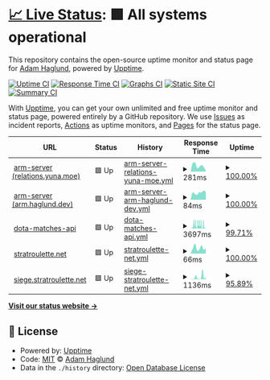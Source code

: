 # [📈 Live Status](https://status.haglund.dev): <!--live status--> **🟩 All systems operational**

This repository contains the open-source uptime monitor and status page for [Adam Haglund](https://status.haglund.dev), powered by [Upptime](https://github.com/upptime/upptime).

[![Uptime CI](https://github.com/BeeeQueue/upptime/workflows/Uptime%20CI/badge.svg)](https://github.com/BeeeQueue/upptime/actions?query=workflow%3A%22Uptime+CI%22)
[![Response Time CI](https://github.com/BeeeQueue/upptime/workflows/Response%20Time%20CI/badge.svg)](https://github.com/BeeeQueue/upptime/actions?query=workflow%3A%22Response+Time+CI%22)
[![Graphs CI](https://github.com/BeeeQueue/upptime/workflows/Graphs%20CI/badge.svg)](https://github.com/BeeeQueue/upptime/actions?query=workflow%3A%22Graphs+CI%22)
[![Static Site CI](https://github.com/BeeeQueue/upptime/workflows/Static%20Site%20CI/badge.svg)](https://github.com/BeeeQueue/upptime/actions?query=workflow%3A%22Static+Site+CI%22)
[![Summary CI](https://github.com/BeeeQueue/upptime/workflows/Summary%20CI/badge.svg)](https://github.com/BeeeQueue/upptime/actions?query=workflow%3A%22Summary+CI%22)

With [Upptime](https://upptime.js.org), you can get your own unlimited and free uptime monitor and status page, powered entirely by a GitHub repository. We use [Issues](https://github.com/BeeeQueue/upptime/issues) as incident reports, [Actions](https://github.com/BeeeQueue/upptime/actions) as uptime monitors, and [Pages](https://status.haglund.dev) for the status page.

<!--start: status pages-->
<!-- This summary is generated by Upptime (https://github.com/upptime/upptime) -->
<!-- Do not edit this manually, your changes will be overwritten -->
<!-- prettier-ignore -->
| URL | Status | History | Response Time | Uptime |
| --- | ------ | ------- | ------------- | ------ |
| <img alt="" src="https://icons.duckduckgo.com/ip3/relations.yuna.moe.ico" height="13"> [arm-server (relations.yuna.moe)](https://relations.yuna.moe/api/ids?id=1337&source=anilist) | 🟩 Up | [arm-server-relations-yuna-moe.yml](https://github.com/BeeeQueue/upptime/commits/HEAD/history/arm-server-relations-yuna-moe.yml) | <details><summary><img alt="Response time graph" src="./graphs/arm-server-relations-yuna-moe/response-time-week.png" height="20"> 281ms</summary><br><a href="https://status.haglund.dev/history/arm-server-relations-yuna-moe"><img alt="Response time 420" src="https://img.shields.io/endpoint?url=https%3A%2F%2Fraw.githubusercontent.com%2FBeeeQueue%2Fupptime%2FHEAD%2Fapi%2Farm-server-relations-yuna-moe%2Fresponse-time.json"></a><br><a href="https://status.haglund.dev/history/arm-server-relations-yuna-moe"><img alt="24-hour response time 289" src="https://img.shields.io/endpoint?url=https%3A%2F%2Fraw.githubusercontent.com%2FBeeeQueue%2Fupptime%2FHEAD%2Fapi%2Farm-server-relations-yuna-moe%2Fresponse-time-day.json"></a><br><a href="https://status.haglund.dev/history/arm-server-relations-yuna-moe"><img alt="7-day response time 281" src="https://img.shields.io/endpoint?url=https%3A%2F%2Fraw.githubusercontent.com%2FBeeeQueue%2Fupptime%2FHEAD%2Fapi%2Farm-server-relations-yuna-moe%2Fresponse-time-week.json"></a><br><a href="https://status.haglund.dev/history/arm-server-relations-yuna-moe"><img alt="30-day response time 363" src="https://img.shields.io/endpoint?url=https%3A%2F%2Fraw.githubusercontent.com%2FBeeeQueue%2Fupptime%2FHEAD%2Fapi%2Farm-server-relations-yuna-moe%2Fresponse-time-month.json"></a><br><a href="https://status.haglund.dev/history/arm-server-relations-yuna-moe"><img alt="1-year response time 427" src="https://img.shields.io/endpoint?url=https%3A%2F%2Fraw.githubusercontent.com%2FBeeeQueue%2Fupptime%2FHEAD%2Fapi%2Farm-server-relations-yuna-moe%2Fresponse-time-year.json"></a></details> | <details><summary><a href="https://status.haglund.dev/history/arm-server-relations-yuna-moe">100.00%</a></summary><a href="https://status.haglund.dev/history/arm-server-relations-yuna-moe"><img alt="All-time uptime 99.98%" src="https://img.shields.io/endpoint?url=https%3A%2F%2Fraw.githubusercontent.com%2FBeeeQueue%2Fupptime%2FHEAD%2Fapi%2Farm-server-relations-yuna-moe%2Fuptime.json"></a><br><a href="https://status.haglund.dev/history/arm-server-relations-yuna-moe"><img alt="24-hour uptime 100.00%" src="https://img.shields.io/endpoint?url=https%3A%2F%2Fraw.githubusercontent.com%2FBeeeQueue%2Fupptime%2FHEAD%2Fapi%2Farm-server-relations-yuna-moe%2Fuptime-day.json"></a><br><a href="https://status.haglund.dev/history/arm-server-relations-yuna-moe"><img alt="7-day uptime 100.00%" src="https://img.shields.io/endpoint?url=https%3A%2F%2Fraw.githubusercontent.com%2FBeeeQueue%2Fupptime%2FHEAD%2Fapi%2Farm-server-relations-yuna-moe%2Fuptime-week.json"></a><br><a href="https://status.haglund.dev/history/arm-server-relations-yuna-moe"><img alt="30-day uptime 100.00%" src="https://img.shields.io/endpoint?url=https%3A%2F%2Fraw.githubusercontent.com%2FBeeeQueue%2Fupptime%2FHEAD%2Fapi%2Farm-server-relations-yuna-moe%2Fuptime-month.json"></a><br><a href="https://status.haglund.dev/history/arm-server-relations-yuna-moe"><img alt="1-year uptime 99.97%" src="https://img.shields.io/endpoint?url=https%3A%2F%2Fraw.githubusercontent.com%2FBeeeQueue%2Fupptime%2FHEAD%2Fapi%2Farm-server-relations-yuna-moe%2Fuptime-year.json"></a></details>
| <img alt="" src="https://icons.duckduckgo.com/ip3/arm.haglund.dev.ico" height="13"> [arm-server (arm.haglund.dev)](https://arm.haglund.dev/api/ids?id=1337&source=anilist) | 🟩 Up | [arm-server-arm-haglund-dev.yml](https://github.com/BeeeQueue/upptime/commits/HEAD/history/arm-server-arm-haglund-dev.yml) | <details><summary><img alt="Response time graph" src="./graphs/arm-server-arm-haglund-dev/response-time-week.png" height="20"> 84ms</summary><br><a href="https://status.haglund.dev/history/arm-server-arm-haglund-dev"><img alt="Response time 321" src="https://img.shields.io/endpoint?url=https%3A%2F%2Fraw.githubusercontent.com%2FBeeeQueue%2Fupptime%2FHEAD%2Fapi%2Farm-server-arm-haglund-dev%2Fresponse-time.json"></a><br><a href="https://status.haglund.dev/history/arm-server-arm-haglund-dev"><img alt="24-hour response time 91" src="https://img.shields.io/endpoint?url=https%3A%2F%2Fraw.githubusercontent.com%2FBeeeQueue%2Fupptime%2FHEAD%2Fapi%2Farm-server-arm-haglund-dev%2Fresponse-time-day.json"></a><br><a href="https://status.haglund.dev/history/arm-server-arm-haglund-dev"><img alt="7-day response time 84" src="https://img.shields.io/endpoint?url=https%3A%2F%2Fraw.githubusercontent.com%2FBeeeQueue%2Fupptime%2FHEAD%2Fapi%2Farm-server-arm-haglund-dev%2Fresponse-time-week.json"></a><br><a href="https://status.haglund.dev/history/arm-server-arm-haglund-dev"><img alt="30-day response time 114" src="https://img.shields.io/endpoint?url=https%3A%2F%2Fraw.githubusercontent.com%2FBeeeQueue%2Fupptime%2FHEAD%2Fapi%2Farm-server-arm-haglund-dev%2Fresponse-time-month.json"></a><br><a href="https://status.haglund.dev/history/arm-server-arm-haglund-dev"><img alt="1-year response time 345" src="https://img.shields.io/endpoint?url=https%3A%2F%2Fraw.githubusercontent.com%2FBeeeQueue%2Fupptime%2FHEAD%2Fapi%2Farm-server-arm-haglund-dev%2Fresponse-time-year.json"></a></details> | <details><summary><a href="https://status.haglund.dev/history/arm-server-arm-haglund-dev">100.00%</a></summary><a href="https://status.haglund.dev/history/arm-server-arm-haglund-dev"><img alt="All-time uptime 99.83%" src="https://img.shields.io/endpoint?url=https%3A%2F%2Fraw.githubusercontent.com%2FBeeeQueue%2Fupptime%2FHEAD%2Fapi%2Farm-server-arm-haglund-dev%2Fuptime.json"></a><br><a href="https://status.haglund.dev/history/arm-server-arm-haglund-dev"><img alt="24-hour uptime 100.00%" src="https://img.shields.io/endpoint?url=https%3A%2F%2Fraw.githubusercontent.com%2FBeeeQueue%2Fupptime%2FHEAD%2Fapi%2Farm-server-arm-haglund-dev%2Fuptime-day.json"></a><br><a href="https://status.haglund.dev/history/arm-server-arm-haglund-dev"><img alt="7-day uptime 100.00%" src="https://img.shields.io/endpoint?url=https%3A%2F%2Fraw.githubusercontent.com%2FBeeeQueue%2Fupptime%2FHEAD%2Fapi%2Farm-server-arm-haglund-dev%2Fuptime-week.json"></a><br><a href="https://status.haglund.dev/history/arm-server-arm-haglund-dev"><img alt="30-day uptime 100.00%" src="https://img.shields.io/endpoint?url=https%3A%2F%2Fraw.githubusercontent.com%2FBeeeQueue%2Fupptime%2FHEAD%2Fapi%2Farm-server-arm-haglund-dev%2Fuptime-month.json"></a><br><a href="https://status.haglund.dev/history/arm-server-arm-haglund-dev"><img alt="1-year uptime 99.86%" src="https://img.shields.io/endpoint?url=https%3A%2F%2Fraw.githubusercontent.com%2FBeeeQueue%2Fupptime%2FHEAD%2Fapi%2Farm-server-arm-haglund-dev%2Fuptime-year.json"></a></details>
| <img alt="" src="https://icons.duckduckgo.com/ip3/dota.haglund.dev.ico" height="13"> [dota-matches-api](https://dota.haglund.dev/v1/matches) | 🟩 Up | [dota-matches-api.yml](https://github.com/BeeeQueue/upptime/commits/HEAD/history/dota-matches-api.yml) | <details><summary><img alt="Response time graph" src="./graphs/dota-matches-api/response-time-week.png" height="20"> 3697ms</summary><br><a href="https://status.haglund.dev/history/dota-matches-api"><img alt="Response time 847" src="https://img.shields.io/endpoint?url=https%3A%2F%2Fraw.githubusercontent.com%2FBeeeQueue%2Fupptime%2FHEAD%2Fapi%2Fdota-matches-api%2Fresponse-time.json"></a><br><a href="https://status.haglund.dev/history/dota-matches-api"><img alt="24-hour response time 478" src="https://img.shields.io/endpoint?url=https%3A%2F%2Fraw.githubusercontent.com%2FBeeeQueue%2Fupptime%2FHEAD%2Fapi%2Fdota-matches-api%2Fresponse-time-day.json"></a><br><a href="https://status.haglund.dev/history/dota-matches-api"><img alt="7-day response time 3697" src="https://img.shields.io/endpoint?url=https%3A%2F%2Fraw.githubusercontent.com%2FBeeeQueue%2Fupptime%2FHEAD%2Fapi%2Fdota-matches-api%2Fresponse-time-week.json"></a><br><a href="https://status.haglund.dev/history/dota-matches-api"><img alt="30-day response time 2322" src="https://img.shields.io/endpoint?url=https%3A%2F%2Fraw.githubusercontent.com%2FBeeeQueue%2Fupptime%2FHEAD%2Fapi%2Fdota-matches-api%2Fresponse-time-month.json"></a><br><a href="https://status.haglund.dev/history/dota-matches-api"><img alt="1-year response time 921" src="https://img.shields.io/endpoint?url=https%3A%2F%2Fraw.githubusercontent.com%2FBeeeQueue%2Fupptime%2FHEAD%2Fapi%2Fdota-matches-api%2Fresponse-time-year.json"></a></details> | <details><summary><a href="https://status.haglund.dev/history/dota-matches-api">99.71%</a></summary><a href="https://status.haglund.dev/history/dota-matches-api"><img alt="All-time uptime 99.81%" src="https://img.shields.io/endpoint?url=https%3A%2F%2Fraw.githubusercontent.com%2FBeeeQueue%2Fupptime%2FHEAD%2Fapi%2Fdota-matches-api%2Fuptime.json"></a><br><a href="https://status.haglund.dev/history/dota-matches-api"><img alt="24-hour uptime 100.00%" src="https://img.shields.io/endpoint?url=https%3A%2F%2Fraw.githubusercontent.com%2FBeeeQueue%2Fupptime%2FHEAD%2Fapi%2Fdota-matches-api%2Fuptime-day.json"></a><br><a href="https://status.haglund.dev/history/dota-matches-api"><img alt="7-day uptime 99.71%" src="https://img.shields.io/endpoint?url=https%3A%2F%2Fraw.githubusercontent.com%2FBeeeQueue%2Fupptime%2FHEAD%2Fapi%2Fdota-matches-api%2Fuptime-week.json"></a><br><a href="https://status.haglund.dev/history/dota-matches-api"><img alt="30-day uptime 99.88%" src="https://img.shields.io/endpoint?url=https%3A%2F%2Fraw.githubusercontent.com%2FBeeeQueue%2Fupptime%2FHEAD%2Fapi%2Fdota-matches-api%2Fuptime-month.json"></a><br><a href="https://status.haglund.dev/history/dota-matches-api"><img alt="1-year uptime 99.78%" src="https://img.shields.io/endpoint?url=https%3A%2F%2Fraw.githubusercontent.com%2FBeeeQueue%2Fupptime%2FHEAD%2Fapi%2Fdota-matches-api%2Fuptime-year.json"></a></details>
| <img alt="" src="https://icons.duckduckgo.com/ip3/stratroulette.net.ico" height="13"> [stratroulette.net](https://stratroulette.net) | 🟩 Up | [stratroulette-net.yml](https://github.com/BeeeQueue/upptime/commits/HEAD/history/stratroulette-net.yml) | <details><summary><img alt="Response time graph" src="./graphs/stratroulette-net/response-time-week.png" height="20"> 66ms</summary><br><a href="https://status.haglund.dev/history/stratroulette-net"><img alt="Response time 114" src="https://img.shields.io/endpoint?url=https%3A%2F%2Fraw.githubusercontent.com%2FBeeeQueue%2Fupptime%2FHEAD%2Fapi%2Fstratroulette-net%2Fresponse-time.json"></a><br><a href="https://status.haglund.dev/history/stratroulette-net"><img alt="24-hour response time 65" src="https://img.shields.io/endpoint?url=https%3A%2F%2Fraw.githubusercontent.com%2FBeeeQueue%2Fupptime%2FHEAD%2Fapi%2Fstratroulette-net%2Fresponse-time-day.json"></a><br><a href="https://status.haglund.dev/history/stratroulette-net"><img alt="7-day response time 66" src="https://img.shields.io/endpoint?url=https%3A%2F%2Fraw.githubusercontent.com%2FBeeeQueue%2Fupptime%2FHEAD%2Fapi%2Fstratroulette-net%2Fresponse-time-week.json"></a><br><a href="https://status.haglund.dev/history/stratroulette-net"><img alt="30-day response time 103" src="https://img.shields.io/endpoint?url=https%3A%2F%2Fraw.githubusercontent.com%2FBeeeQueue%2Fupptime%2FHEAD%2Fapi%2Fstratroulette-net%2Fresponse-time-month.json"></a><br><a href="https://status.haglund.dev/history/stratroulette-net"><img alt="1-year response time 107" src="https://img.shields.io/endpoint?url=https%3A%2F%2Fraw.githubusercontent.com%2FBeeeQueue%2Fupptime%2FHEAD%2Fapi%2Fstratroulette-net%2Fresponse-time-year.json"></a></details> | <details><summary><a href="https://status.haglund.dev/history/stratroulette-net">100.00%</a></summary><a href="https://status.haglund.dev/history/stratroulette-net"><img alt="All-time uptime 100.00%" src="https://img.shields.io/endpoint?url=https%3A%2F%2Fraw.githubusercontent.com%2FBeeeQueue%2Fupptime%2FHEAD%2Fapi%2Fstratroulette-net%2Fuptime.json"></a><br><a href="https://status.haglund.dev/history/stratroulette-net"><img alt="24-hour uptime 100.00%" src="https://img.shields.io/endpoint?url=https%3A%2F%2Fraw.githubusercontent.com%2FBeeeQueue%2Fupptime%2FHEAD%2Fapi%2Fstratroulette-net%2Fuptime-day.json"></a><br><a href="https://status.haglund.dev/history/stratroulette-net"><img alt="7-day uptime 100.00%" src="https://img.shields.io/endpoint?url=https%3A%2F%2Fraw.githubusercontent.com%2FBeeeQueue%2Fupptime%2FHEAD%2Fapi%2Fstratroulette-net%2Fuptime-week.json"></a><br><a href="https://status.haglund.dev/history/stratroulette-net"><img alt="30-day uptime 100.00%" src="https://img.shields.io/endpoint?url=https%3A%2F%2Fraw.githubusercontent.com%2FBeeeQueue%2Fupptime%2FHEAD%2Fapi%2Fstratroulette-net%2Fuptime-month.json"></a><br><a href="https://status.haglund.dev/history/stratroulette-net"><img alt="1-year uptime 100.00%" src="https://img.shields.io/endpoint?url=https%3A%2F%2Fraw.githubusercontent.com%2FBeeeQueue%2Fupptime%2FHEAD%2Fapi%2Fstratroulette-net%2Fuptime-year.json"></a></details>
| <img alt="" src="https://icons.duckduckgo.com/ip3/siege.stratroulette.net.ico" height="13"> [siege.stratroulette.net](https://siege.stratroulette.net/graphql?query=%7Bstrat(shortId%3A2)%7BshortId%7D%7D) | 🟩 Up | [siege-stratroulette-net.yml](https://github.com/BeeeQueue/upptime/commits/HEAD/history/siege-stratroulette-net.yml) | <details><summary><img alt="Response time graph" src="./graphs/siege-stratroulette-net/response-time-week.png" height="20"> 1136ms</summary><br><a href="https://status.haglund.dev/history/siege-stratroulette-net"><img alt="Response time 359" src="https://img.shields.io/endpoint?url=https%3A%2F%2Fraw.githubusercontent.com%2FBeeeQueue%2Fupptime%2FHEAD%2Fapi%2Fsiege-stratroulette-net%2Fresponse-time.json"></a><br><a href="https://status.haglund.dev/history/siege-stratroulette-net"><img alt="24-hour response time 107" src="https://img.shields.io/endpoint?url=https%3A%2F%2Fraw.githubusercontent.com%2FBeeeQueue%2Fupptime%2FHEAD%2Fapi%2Fsiege-stratroulette-net%2Fresponse-time-day.json"></a><br><a href="https://status.haglund.dev/history/siege-stratroulette-net"><img alt="7-day response time 1136" src="https://img.shields.io/endpoint?url=https%3A%2F%2Fraw.githubusercontent.com%2FBeeeQueue%2Fupptime%2FHEAD%2Fapi%2Fsiege-stratroulette-net%2Fresponse-time-week.json"></a><br><a href="https://status.haglund.dev/history/siege-stratroulette-net"><img alt="30-day response time 717" src="https://img.shields.io/endpoint?url=https%3A%2F%2Fraw.githubusercontent.com%2FBeeeQueue%2Fupptime%2FHEAD%2Fapi%2Fsiege-stratroulette-net%2Fresponse-time-month.json"></a><br><a href="https://status.haglund.dev/history/siege-stratroulette-net"><img alt="1-year response time 360" src="https://img.shields.io/endpoint?url=https%3A%2F%2Fraw.githubusercontent.com%2FBeeeQueue%2Fupptime%2FHEAD%2Fapi%2Fsiege-stratroulette-net%2Fresponse-time-year.json"></a></details> | <details><summary><a href="https://status.haglund.dev/history/siege-stratroulette-net">95.89%</a></summary><a href="https://status.haglund.dev/history/siege-stratroulette-net"><img alt="All-time uptime 99.32%" src="https://img.shields.io/endpoint?url=https%3A%2F%2Fraw.githubusercontent.com%2FBeeeQueue%2Fupptime%2FHEAD%2Fapi%2Fsiege-stratroulette-net%2Fuptime.json"></a><br><a href="https://status.haglund.dev/history/siege-stratroulette-net"><img alt="24-hour uptime 100.00%" src="https://img.shields.io/endpoint?url=https%3A%2F%2Fraw.githubusercontent.com%2FBeeeQueue%2Fupptime%2FHEAD%2Fapi%2Fsiege-stratroulette-net%2Fuptime-day.json"></a><br><a href="https://status.haglund.dev/history/siege-stratroulette-net"><img alt="7-day uptime 95.89%" src="https://img.shields.io/endpoint?url=https%3A%2F%2Fraw.githubusercontent.com%2FBeeeQueue%2Fupptime%2FHEAD%2Fapi%2Fsiege-stratroulette-net%2Fuptime-week.json"></a><br><a href="https://status.haglund.dev/history/siege-stratroulette-net"><img alt="30-day uptime 98.86%" src="https://img.shields.io/endpoint?url=https%3A%2F%2Fraw.githubusercontent.com%2FBeeeQueue%2Fupptime%2FHEAD%2Fapi%2Fsiege-stratroulette-net%2Fuptime-month.json"></a><br><a href="https://status.haglund.dev/history/siege-stratroulette-net"><img alt="1-year uptime 99.24%" src="https://img.shields.io/endpoint?url=https%3A%2F%2Fraw.githubusercontent.com%2FBeeeQueue%2Fupptime%2FHEAD%2Fapi%2Fsiege-stratroulette-net%2Fuptime-year.json"></a></details>

<!--end: status pages-->

[**Visit our status website →**](https://status.haglund.dev)

## 📄 License

- Powered by: [Upptime](https://github.com/upptime/upptime)
- Code: [MIT](./LICENSE) © [Adam Haglund](https://status.haglund.dev)
- Data in the `./history` directory: [Open Database License](https://opendatacommons.org/licenses/odbl/1-0/)
